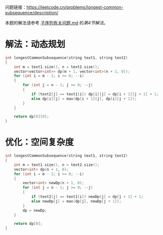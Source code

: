 问题链接：https://leetcode.cn/problems/longest-common-subsequence/description/

本题的解法请参考 [子序列有关问题.md](https://github.com/SakuraMayAi/Tricks-of-Programming/blob/main/Algorithms%20And%20Data%20Structure/%E5%AD%90%E5%BA%8F%E5%88%97%E6%9C%89%E5%85%B3%E9%97%AE%E9%A2%98.md) 的*第4节解法*。

# 解法：动态规划

```cpp
int longestCommonSubsequence(string text1, string text2)
{
    int m = text1.size(), n = text2.size();
    vector<vector<int>> dp(m + 1, vector<int>(n + 1, 0));
    for (int i = m - 1; i >= 0; --i)
    {
        for (int j = n - 1; j >= 0; --j)
        {
            if (text2[j] == text1[i]) dp[i][j] = dp[i + 1][j + 1] + 1;
            else dp[i][j] = max(dp[i + 1][j], dp[i][j + 1]);
        }
    }

    return dp[0][0];
}
```

# 优化：空间复杂度

```cpp
int longestCommonSubsequence(string text1, string text2)
{
    int m = text1.size(), n = text2.size();
    vector<int> dp(n + 1, 0);
    for (int i = m - 1; i >= 0; --i)
    {
        vector<int> newDp(n + 1, 0);
        for (int j = n - 1; j >= 0; --j)
        {
            if (text2[j] == text1[i]) newDp[j] = dp[j + 1] + 1;
            else newDp[j] = max(dp[j], newDp[j + 1]);
        }
        dp = newDp;
    }

    return dp[0];
}
```
